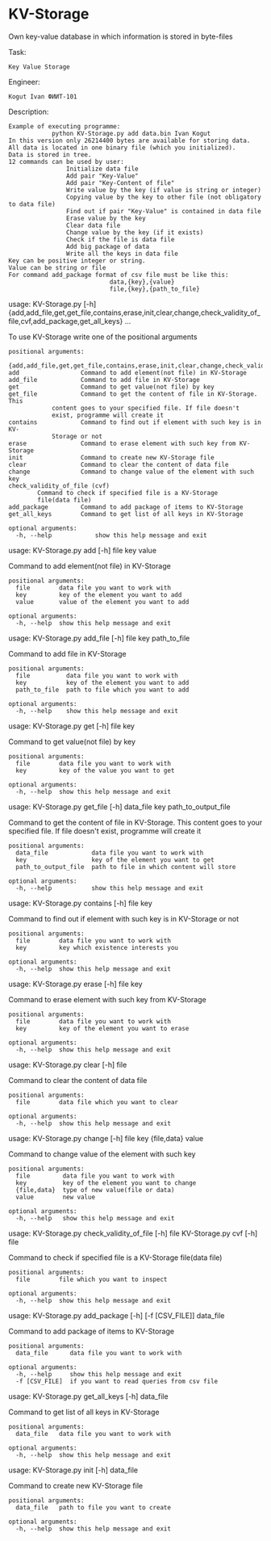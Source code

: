 # KV-Storage
Own key-value database in which information is stored in byte-files

Task: 

	Key Value Storage
	
Engineer:

	Kogut Ivan ФИИТ-101 
	
Description:

	Example of executing programme:
				python KV-Storage.py add data.bin Ivan Kogut
	In this version only 26214400 bytes are available for storing data. All data is located in one binary file (which you initialized).
	Data is stored in tree.
  	12 commands can be used by user:
					Initialize data file
					Add pair "Key-Value"
					Add pair "Key-Content of file"
					Write value by the key (if value is string or integer)
					Copying value by the key to other file (not obligatory to data file) 
					Find out if pair "Key-Value" is contained in data file
					Erase value by the key
					Clear data file
					Change value by the key (if it exists)
					Check if the file is data file
					Add big package of data
					Write all the keys in data file
  	Key can be positive integer or string.
  	Value can be string or file
	For command add_package format of csv file must be like this:
								data,{key},{value}
								file,{key},{path_to_file}


usage: KV-Storage.py [-h]
                     {add,add_file,get,get_file,contains,erase,init,clear,change,check_validity_of_file,cvf,add_package,get_all_keys}
                     ...
		   
To use KV-Storage write one of the positional arguments

	positional arguments:

	{add,add_file,get,get_file,contains,erase,init,clear,change,check_validity_of_file,cvf,add_package,get_all_keys}
	add                 Command to add element(not file) in KV-Storage
	add_file            Command to add file in KV-Storage
	get                 Command to get value(not file) by key
	get_file            Command to get the content of file in KV-Storage. This
			    content goes to your specified file. If file doesn't
			    exist, programme will create it
	contains            Command to find out if element with such key is in KV-
			    Storage or not
	erase               Command to erase element with such key from KV-Storage
	init                Command to create new KV-Storage file
	clear               Command to clear the content of data file
	change              Command to change value of the element with such key
	check_validity_of_file (cvf)
			Command to check if specified file is a KV-Storage
			file(data file)
	add_package         Command to add package of items to KV-Storage
	get_all_keys        Command to get list of all keys in KV-Storage

	optional arguments:
	  -h, --help            show this help message and exit



usage: KV-Storage.py add [-h] file key value

Command to add element(not file) in KV-Storage

	positional arguments:
	  file        data file you want to work with
	  key         key of the element you want to add
	  value       value of the element you want to add

	optional arguments:
	  -h, --help  show this help message and exit


usage: KV-Storage.py add_file [-h] file key path_to_file

Command to add file in KV-Storage

	positional arguments:
	  file          data file you want to work with
	  key           key of the element you want to add
	  path_to_file  path to file which you want to add

	optional arguments:
	  -h, --help    show this help message and exit


usage: KV-Storage.py get [-h] file key

Command to get value(not file) by key

	positional arguments:
	  file        data file you want to work with
	  key         key of the value you want to get

	optional arguments:
	  -h, --help  show this help message and exit


usage: KV-Storage.py get_file [-h] data_file key path_to_output_file

Command to get the content of file in KV-Storage. This content goes to your
specified file. If file doesn't exist, programme will create it

	positional arguments:
	  data_file            data file you want to work with
	  key                  key of the element you want to get
	  path_to_output_file  path to file in which content will store

	optional arguments:
	  -h, --help           show this help message and exit


usage: KV-Storage.py contains [-h] file key

Command to find out if element with such key is in KV-Storage or not

	positional arguments:
	  file        data file you want to work with
	  key         key which existence interests you

	optional arguments:
	  -h, --help  show this help message and exit


usage: KV-Storage.py erase [-h] file key

Command to erase element with such key from KV-Storage

	positional arguments:
	  file        data file you want to work with
	  key         key of the element you want to erase

	optional arguments:
	  -h, --help  show this help message and exit


usage: KV-Storage.py clear [-h] file

Command to clear the content of data file

	positional arguments:
	  file        data file which you want to clear

	optional arguments:
	  -h, --help  show this help message and exit


usage: KV-Storage.py change [-h] file key {file,data} value

Command to change value of the element with such key

	positional arguments:
	  file         data file you want to work with
	  key          key of the element you want to change
	  {file,data}  type of new value(file or data)
	  value        new value

	optional arguments:
	  -h, --help   show this help message and exit


usage: KV-Storage.py check_validity_of_file [-h] file
       KV-Storage.py cvf [-h] file

Command to check if specified file is a KV-Storage file(data file)

	positional arguments:
	  file        file which you want to inspect

	optional arguments:
	  -h, --help  show this help message and exit


usage: KV-Storage.py add_package [-h] [-f [CSV_FILE]] data_file

Command to add package of items to KV-Storage

	positional arguments:
	  data_file      data file you want to work with

	optional arguments:
	  -h, --help     show this help message and exit
	  -f [CSV_FILE]  if you want to read queries from csv file


usage: KV-Storage.py get_all_keys [-h] data_file

Command to get list of all keys in KV-Storage

	positional arguments:
	  data_file   data file you want to work with

	optional arguments:
	  -h, --help  show this help message and exit


usage: KV-Storage.py init [-h] data_file

Command to create new KV-Storage file

	positional arguments:
	  data_file   path to file you want to create

	optional arguments:
	  -h, --help  show this help message and exit
